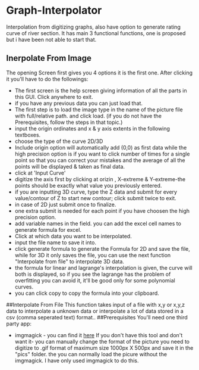 # Graph-Interpolator
Interpolation from digitizing graphs, also have option to generate rating curve of river section.
It has main 3 functional functions, one is proposed but i have been not able to start that.

## Inerpolate From Image
The opening Screen first gives you 4 options it is the first one. After clicking it you'll have to do the followings:
* The first screen is the help screen giving information of all the parts in this GUI. Click anywhere to exit.
* if you have any previous data you can just load that.
* The first step is to load the image type in the name of the picture file with full/relative path. and click load. (if you do not have the Prerequisites, follow the steps in that topic.)
* input the origin ordinates and x & y axis extents in the following textboxes.
* choose the type of the curve 2D/3D
* Include origin option will automatically add (0,0) as first data while the high precision option is if you want to click number of times for a single point so that you can correct your mistakes and the average of all the points will be displayed & taken as final data.
* click at 'Input Curve'
* digitize the axis first by clicking at orizin , X-extreme & Y-extreme-the  points should be exactly what value you previously entered.
* if you are inputting 3D curve, type the Z data and submit for every value/contour of Z to start new contour; click submit twice to exit.
* in case of 2D just submit once to finalize. 
* one extra submit is needed for each point if you have choosen the high precision option.
* add variable names in the field. you can add the excel cell names to generate formula for excel.
* Click at which data you want to be interpolated.
* input the file name to save it into.
* click generate formula to generate the Formula for 2D and save the file, while for 3D it only saves the file, you can use the next function "Interpolate from file" to interpolate  3D data.
* the formula for linear and lagrange's interpolation is given, the curve will both is displayed, so if you see the lagrange has the problem of overfitting you can avoid it, it'll be good only for some polynomial curves.
* you can click copy to copy the formula into your clipboard.

##Interpolate From File
This function takes input of a file with x,y or x,y,z data to interpolate a unknown data or interpolate a lot of data stored in a csv (comma seperated text) format..
##Prerequisites
You'll need one third party app:
* imgmagick - you can find it [here](https://imagemagick.org/script/download.php)
If you don't have this tool and don't want it- you can manually change the format of the picture you need to digitize to .gif format of maximum size 1000px X 500px and save it in the "pics" folder. the you can normally load the picure without the imgmagick. I have only used imgmagick to do this.